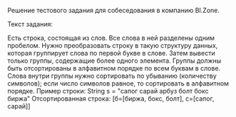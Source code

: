 Решение тестового задания для собеседования в компанию BI.Zone.


Текст задания:

Есть строка, состоящая из слов. Все слова в ней разделены одним пробелом.
Нужно преобразовать строку в такую структуру данных, которая группирует слова
по первой букве в слове. Затем вывести только группы, содержащие более одного элемента.
Группы должны быть отсортированы в алфавитном порядке по всем буквам в слове.
Слова внутри группы нужно сортировать по убыванию (количеству символов);
если число символов равное, то сортировать в алфавитном порядке.
Пример строки: String s = "сапог сарай арбуз болт бокс биржа"
Отсортированная строка: [б=[биржа, бокс, болт], c=[сапог, сарай]]